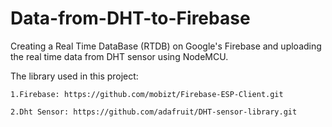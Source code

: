 # Data-from-DHT-to-Firebase
Creating a Real Time DataBase (RTDB) on Google's Firebase and uploading the real time data from DHT sensor using NodeMCU.

The library used in this project: 

	1.Firebase: https://github.com/mobizt/Firebase-ESP-Client.git

	2.Dht Sensor: https://github.com/adafruit/DHT-sensor-library.git
